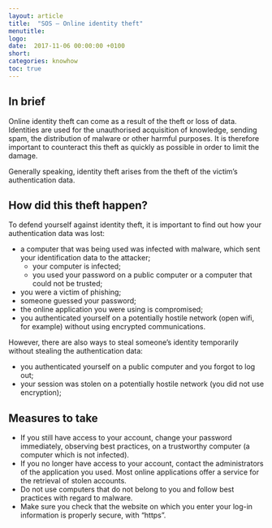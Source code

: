 ```yaml
---
layout: article
title:  "SOS – Online identity theft"
menutitle:
logo:
date:  2017-11-06 00:00:00 +0100
short:
categories: knowhow
toc: true
---
```


## In brief
Online identity theft can come as a result of the theft or loss of data. Identities are used for the unauthorised acquisition of knowledge, sending spam, the distribution of malware or other harmful purposes. It is therefore important to counteract this theft as quickly as possible in order to limit the damage.

Generally speaking, identity theft arises from the theft of the victim’s authentication data.

## How did this theft happen?
To defend yourself against identity theft, it is important to find out how your authentication data was lost:

* a computer that was being used was infected with malware, which sent your identification data to the attacker;
  * your computer is infected;
  * you used your password on a public computer or a computer that could not be trusted;
* you were a victim of phishing;
* someone guessed your password;
* the online application you were using is compromised;
* you authenticated yourself on a potentially hostile network (open wifi, for example) without using encrypted communications.

However, there are also ways to steal someone’s identity temporarily without stealing the authentication data:

* you authenticated yourself on a public computer and you forgot to log out;
* your session was stolen on a potentially hostile network (you did not use encryption);

## Measures to take

* If you still have access to your account, change your password immediately, observing best practices, on a trustworthy computer (a computer which is not infected).
* If you no longer have access to your account, contact the administrators of the application you used. Most online applications offer a service for the retrieval of stolen accounts.
* Do not use computers that do not belong to you and follow best practices with regard to malware.
* Make sure you check that the website on which you enter your log-in information is properly secure, with “https”.
